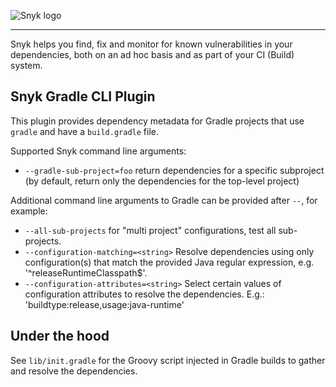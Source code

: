 ![Snyk logo](https://snyk.io/style/asset/logo/snyk-print.svg)

***

Snyk helps you find, fix and monitor for known vulnerabilities in your dependencies, both on an ad hoc basis and as part of your CI (Build) system.

## Snyk Gradle CLI Plugin

This plugin provides dependency metadata for Gradle projects that use `gradle` and have a `build.gradle` file.

Supported Snyk command line arguments:

* `--gradle-sub-project=foo` return dependencies for a specific subproject (by default, return only the
  dependencies for the top-level project)

Additional command line arguments to Gradle can be provided after `--`, for example:
  
* `--all-sub-projects` for "multi project" configurations, test all
                       sub-projects.
* `--configuration-matching=<string>`
                       Resolve dependencies using only configuration(s) that
                       match the provided Java regular expression, e.g.
                       '^releaseRuntimeClasspath$'.
* `--configuration-attributes=<string>`
                       Select certain values of configuration attributes to
                       resolve the dependencies. E.g.:
                       'buildtype:release,usage:java-runtime'

## Under the hood

See `lib/init.gradle` for the Groovy script injected in Gradle builds to gather and resolve the dependencies.
